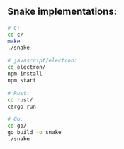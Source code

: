 ## Snake implementations:

```bash
# C:
cd c/
make
./snake

# javascript/electron:
cd electron/
npm install
npm start

# Rust:
cd rust/
cargo run

# Go:
cd go/
go build -o snake
./snake

```

